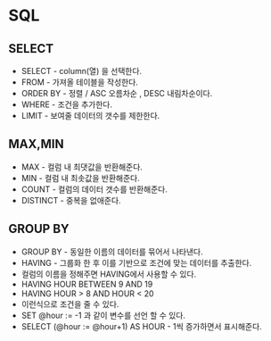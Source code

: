 # SQL

## SELECT

- SELECT - column(열) 을 선택한다.
- FROM - 가져올 테이블을 작성한다.
- ORDER BY - 정렬 / ASC 오름차순 , DESC 내림차순이다.
- WHERE - 조건을 추가한다.
- LIMIT - 보여줄 데이터의 갯수를 제한한다.

## MAX,MIN

- MAX - 컬럼 내 최댓값을 반환해준다.
- MIN - 컬럼 내 최솟값을 반환해준다.
- COUNT - 컬럼의 데이터 갯수를 반환해준다.
- DISTINCT - 중복을 없애준다.

## GROUP BY

- GROUP BY - 동일한 이름의 데이터를 묶어서 나타낸다.
- HAVING - 그룹화 한 후 이를 기반으로 조건에 맞는 데이터를 추출한다.
- 컬럼의 이름을 정해주면 HAVING에서 사용할 수 있다.
- HAVING HOUR BETWEEN 9 AND 19
- HAVING HOUR > 8 AND HOUR < 20
- 이런식으로 조건을 줄 수 있다.
- SET @hour := -1 과 같이 변수를 선언 할 수 있다.
- SELECT (@hour := @hour+1) AS HOUR - 1씩 증가하면서 표시해준다.

